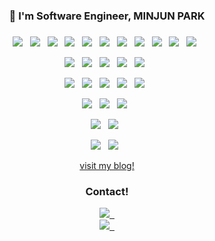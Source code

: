 <!-- ![header](header.png) -->
<h3 align="center"> 👋 I'm Software Engineer, MINJUN PARK</h3>
<h3 align='center'> </h3>
<!-- <p align ="center">Software Engineer</p> -->


<p align="center">
  <img src="https://img.shields.io/badge/javascript-%23323330.svg?style=plastic&logo=javascript&logoColor=%23F7DF1E"/>&nbsp;&nbsp;
  <img src="https://img.shields.io/badge/node.js-6DA55F?style=plastic&logo=node.js&logoColor=white"/>&nbsp;&nbsp;
  <img src="https://img.shields.io/badge/express.js-%23404d59.svg?style=plastic&logo=express&logoColor=%2361DAFB"/>&nbsp;&nbsp;
  <img src="https://img.shields.io/badge/ruby-%23CC342D.svg?style=plastic&logo=ruby&logoColor=white"/>&nbsp;&nbsp;
  <img src="https://img.shields.io/badge/rails-%23CC0000.svg?style=plastic&logo=ruby-on-rails&logoColor=white"/>&nbsp;&nbsp;
  <img src="https://img.shields.io/badge/dart-%230175C2.svg?style=plastic&logo=dart&logoColor=white"/>&nbsp;&nbsp;
  <img src="https://img.shields.io/badge/Flutter-%2302569B.svg?style=plastic&logo=Flutter&logoColor=white"/>&nbsp;&nbsp;
  <img src="https://img.shields.io/badge/python-3670A0?style=plastic&logo=python&logoColor=ffdd54"/>&nbsp;&nbsp;
   <img src="https://img.shields.io/badge/numpy-%23013243.svg?style=plastic&logo=numpy&logoColor=white"/>&nbsp;&nbsp;
  <img src="https://img.shields.io/badge/c-%2300599C.svg?style=plastic&logo=c&logoColor=white"/>&nbsp;&nbsp;
  <img src="https://img.shields.io/badge/c++-%2300599C.svg?style=plastic&logo=c%2B%2B&logoColor=white"/>&nbsp;&nbsp;
</p>
<p align="center">
  <img src="https://img.shields.io/badge/Red%20Hat-EE0000?style=plastic&logo=redhat&logoColor=white"/>&nbsp;&nbsp;
  <img src="https://img.shields.io/badge/Arch%20Linux-1793D1?logo=arch-linux&logoColor=fff&style=plastic"/>&nbsp;&nbsp;
  <img src="https://img.shields.io/badge/Android-3DDC84?style=plastic&logo=android&logoColor=white"/>&nbsp;&nbsp;
  <img src="https://img.shields.io/badge/VIM-%2311AB00.svg?style=plastic&logo=vim&logoColor=white"/>&nbsp;&nbsp;
  <img src="https://img.shields.io/badge/shell_script-%23121011.svg?style=plastic&logo=gnu-bash&logoColor=white"/>&nbsp;&nbsp;
</p>
<p align="center">
  <img src="https://img.shields.io/badge/git-%23F05033.svg?style=plastic&logo=git&logoColor=white"/>&nbsp;&nbsp;
  <img src="https://img.shields.io/badge/gitlab-%23181717.svg?style=plastic&logo=gitlab&logoColor=white"/>&nbsp;&nbsp;
  <img src="https://img.shields.io/badge/apache-%23D42029.svg?style=plastic&logo=apache&logoColor=white"/>&nbsp;&nbsp;
  <img src="https://img.shields.io/badge/AWS-%23FF9900.svg?style=plastic&logo=amazon-aws&logoColor=white"/>&nbsp;&nbsp;
  <img src="https://img.shields.io/badge/Cloudflare-F38020?style=plastic&logo=Cloudflare&logoColor=white"/>&nbsp;&nbsp;
</p>
<p align="center">
  <img src="https://img.shields.io/badge/NPM-%23000000.svg?style=plastic&logo=npm&logoColor=white"/>&nbsp;&nbsp;
  <img src="https://img.shields.io/badge/vuejs-%2335495e.svg?style=plastic&logo=vuedotjs&logoColor=%234FC08D"/>&nbsp;&nbsp;
  <img src="https://img.shields.io/badge/-mocha-%238D6748?style=plastic&logo=mocha&logoColor=white"/>&nbsp;&nbsp;
</p>
<p align="center">
  <img src="https://img.shields.io/badge/opencv-%23white.svg?style=plastic&logo=opencv&logoColor=white"/>&nbsp;&nbsp;
  <img src="https://img.shields.io/badge/threejs-black?style=plastic&logo=three.js&logoColor=white"/>&nbsp;&nbsp;
</p>
<p align="center">
  <img src="https://img.shields.io/badge/MongoDB-%234ea94b.svg?style=plastic&logo=mongodb&logoColor=white"/>&nbsp;&nbsp;
  <img src="https://img.shields.io/badge/sqlite-%2307405e.svg?style=plastic&logo=sqlite&logoColor=white"/>&nbsp;&nbsp;
</p>

<p align ="center"><a href="https://0archlinux0.github.io/">visit my blog!</a></p>
<h3 align ="center">Contact!</h3>
<p align="center">
  <a href="mailto:bluebluerize900@gmail.com"><img src="https://img.shields.io/badge/Gmail-D14836?style=plastic&logo=gmail&logoColor=white"/>&nbsp;&nbsp;</a><br>
  <a href="https://www.linkedin.com/in/minjun-park-536ba2213/"><img src="https://img.shields.io/badge/linkedin-%230077B5.svg?style=plastic&logo=linkedin&logoColor=white"/>&nbsp;&nbsp;</a><br>
</p>

